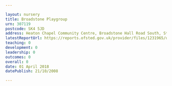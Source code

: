 ```yaml
---

layout: nursery
title: Broadstone Playgroup
urn: 307119
postcode: SK4 5JD
address: Heaton Chapel Community Centre, Broadstone Hall Road South, Stockport, Cheshire, SK4 5JD
latestReportUrl: https://reports.ofsted.gov.uk/provider/files/1231965/urn/307119.pdf
teaching: 0
development: 0
leadership: 0
outcomes: 0
overall: 0
date: 01 April 2018 
datePublish: 21/10/2008

---
```

